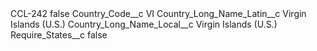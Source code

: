 <?xml version="1.0" encoding="UTF-8"?>
<CustomMetadata xmlns="http://soap.sforce.com/2006/04/metadata" xmlns:xsi="http://www.w3.org/2001/XMLSchema-instance" xmlns:xsd="http://www.w3.org/2001/XMLSchema">
    <label>CCL-242</label>
    <protected>false</protected>
    <values>
        <field>Country_Code__c</field>
        <value xsi:type="xsd:string">VI</value>
    </values>
    <values>
        <field>Country_Long_Name_Latin__c</field>
        <value xsi:type="xsd:string">Virgin Islands (U.S.)</value>
    </values>
    <values>
        <field>Country_Long_Name_Local__c</field>
        <value xsi:type="xsd:string">Virgin Islands (U.S.)</value>
    </values>
    <values>
        <field>Require_States__c</field>
        <value xsi:type="xsd:boolean">false</value>
    </values>
</CustomMetadata>
